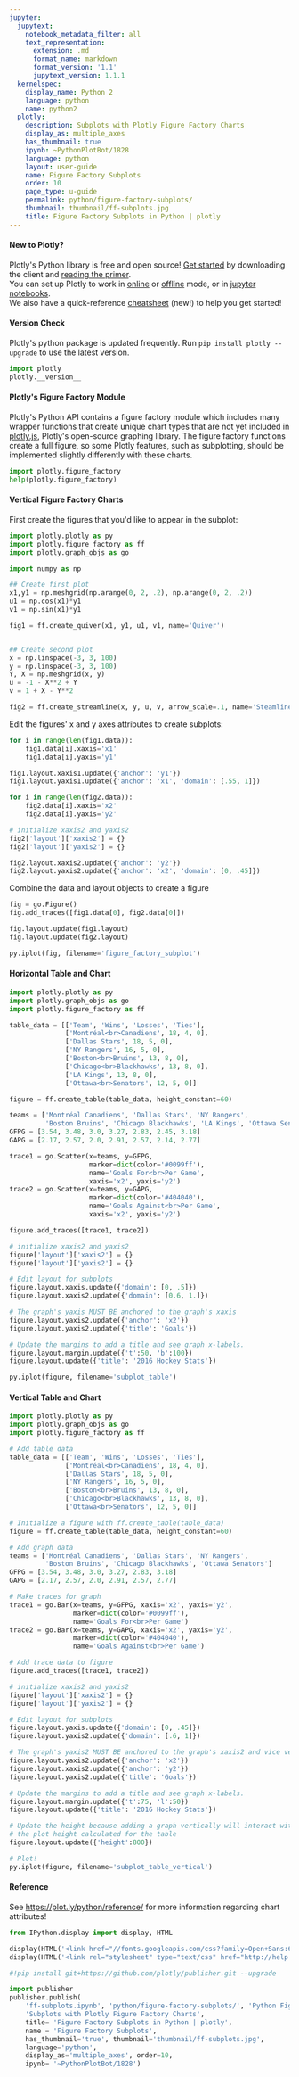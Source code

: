 ```yaml
---
jupyter:
  jupytext:
    notebook_metadata_filter: all
    text_representation:
      extension: .md
      format_name: markdown
      format_version: '1.1'
      jupytext_version: 1.1.1
  kernelspec:
    display_name: Python 2
    language: python
    name: python2
  plotly:
    description: Subplots with Plotly Figure Factory Charts
    display_as: multiple_axes
    has_thumbnail: true
    ipynb: ~PythonPlotBot/1828
    language: python
    layout: user-guide
    name: Figure Factory Subplots
    order: 10
    page_type: u-guide
    permalink: python/figure-factory-subplots/
    thumbnail: thumbnail/ff-subplots.jpg
    title: Figure Factory Subplots in Python | plotly
---
```


#### New to Plotly?
Plotly's Python library is free and open source! [Get started](https://plot.ly/python/getting-started/) by downloading the client and [reading the primer](https://plot.ly/python/getting-started/).
<br>You can set up Plotly to work in [online](https://plot.ly/python/getting-started/#initialization-for-online-plotting) or [offline](https://plot.ly/python/getting-started/#initialization-for-offline-plotting) mode, or in [jupyter notebooks](https://plot.ly/python/getting-started/#start-plotting-online).
<br>We also have a quick-reference [cheatsheet](https://images.plot.ly/plotly-documentation/images/python_cheat_sheet.pdf) (new!) to help you get started!
#### Version Check
Plotly's python package is updated frequently. Run `pip install plotly --upgrade` to use the latest version.

```python
import plotly
plotly.__version__
```

#### Plotly's Figure Factory Module
Plotly's Python API contains a figure factory module which includes many wrapper functions that create unique chart types that are not yet included in [plotly.js](https://github.com/plotly/plotly.js), Plotly's open-source graphing library. The figure factory functions create a full figure, so some Plotly features, such as subplotting, should be implemented slightly differently with these charts.

```python
import plotly.figure_factory
help(plotly.figure_factory)
```

#### Vertical Figure Factory Charts
First create the figures that you'd like to appear in the subplot:

```python
import plotly.plotly as py
import plotly.figure_factory as ff
import plotly.graph_objs as go

import numpy as np

## Create first plot
x1,y1 = np.meshgrid(np.arange(0, 2, .2), np.arange(0, 2, .2))
u1 = np.cos(x1)*y1
v1 = np.sin(x1)*y1

fig1 = ff.create_quiver(x1, y1, u1, v1, name='Quiver')


## Create second plot
x = np.linspace(-3, 3, 100)
y = np.linspace(-3, 3, 100)
Y, X = np.meshgrid(x, y)
u = -1 - X**2 + Y
v = 1 + X - Y**2

fig2 = ff.create_streamline(x, y, u, v, arrow_scale=.1, name='Steamline')
```

Edit the figures' x and y axes attributes to create subplots:

```python
for i in range(len(fig1.data)):
    fig1.data[i].xaxis='x1'
    fig1.data[i].yaxis='y1'

fig1.layout.xaxis1.update({'anchor': 'y1'})
fig1.layout.yaxis1.update({'anchor': 'x1', 'domain': [.55, 1]})

for i in range(len(fig2.data)):
    fig2.data[i].xaxis='x2'
    fig2.data[i].yaxis='y2'

# initialize xaxis2 and yaxis2
fig2['layout']['xaxis2'] = {}
fig2['layout']['yaxis2'] = {}

fig2.layout.xaxis2.update({'anchor': 'y2'})
fig2.layout.yaxis2.update({'anchor': 'x2', 'domain': [0, .45]})
```

Combine the data and layout objects to create a figure

```python
fig = go.Figure()
fig.add_traces([fig1.data[0], fig2.data[0]])

fig.layout.update(fig1.layout)
fig.layout.update(fig2.layout)

py.iplot(fig, filename='figure_factory_subplot')
```

#### Horizontal Table and Chart

```python
import plotly.plotly as py
import plotly.graph_objs as go
import plotly.figure_factory as ff

table_data = [['Team', 'Wins', 'Losses', 'Ties'],
              ['Montréal<br>Canadiens', 18, 4, 0],
              ['Dallas Stars', 18, 5, 0],
              ['NY Rangers', 16, 5, 0],
              ['Boston<br>Bruins', 13, 8, 0],
              ['Chicago<br>Blackhawks', 13, 8, 0],
              ['LA Kings', 13, 8, 0],
              ['Ottawa<br>Senators', 12, 5, 0]]

figure = ff.create_table(table_data, height_constant=60)

teams = ['Montréal Canadiens', 'Dallas Stars', 'NY Rangers',
         'Boston Bruins', 'Chicago Blackhawks', 'LA Kings', 'Ottawa Senators']
GFPG = [3.54, 3.48, 3.0, 3.27, 2.83, 2.45, 3.18]
GAPG = [2.17, 2.57, 2.0, 2.91, 2.57, 2.14, 2.77]

trace1 = go.Scatter(x=teams, y=GFPG,
                    marker=dict(color='#0099ff'),
                    name='Goals For<br>Per Game',
                    xaxis='x2', yaxis='y2')
trace2 = go.Scatter(x=teams, y=GAPG,
                    marker=dict(color='#404040'),
                    name='Goals Against<br>Per Game',
                    xaxis='x2', yaxis='y2')

figure.add_traces([trace1, trace2])

# initialize xaxis2 and yaxis2
figure['layout']['xaxis2'] = {}
figure['layout']['yaxis2'] = {}

# Edit layout for subplots
figure.layout.xaxis.update({'domain': [0, .5]})
figure.layout.xaxis2.update({'domain': [0.6, 1.]})

# The graph's yaxis MUST BE anchored to the graph's xaxis
figure.layout.yaxis2.update({'anchor': 'x2'})
figure.layout.yaxis2.update({'title': 'Goals'})

# Update the margins to add a title and see graph x-labels.
figure.layout.margin.update({'t':50, 'b':100})
figure.layout.update({'title': '2016 Hockey Stats'})

py.iplot(figure, filename='subplot_table')
```

#### Vertical Table and Chart

```python
import plotly.plotly as py
import plotly.graph_objs as go
import plotly.figure_factory as ff

# Add table data
table_data = [['Team', 'Wins', 'Losses', 'Ties'],
              ['Montréal<br>Canadiens', 18, 4, 0],
              ['Dallas Stars', 18, 5, 0],
              ['NY Rangers', 16, 5, 0],
              ['Boston<br>Bruins', 13, 8, 0],
              ['Chicago<br>Blackhawks', 13, 8, 0],
              ['Ottawa<br>Senators', 12, 5, 0]]

# Initialize a figure with ff.create_table(table_data)
figure = ff.create_table(table_data, height_constant=60)

# Add graph data
teams = ['Montréal Canadiens', 'Dallas Stars', 'NY Rangers',
         'Boston Bruins', 'Chicago Blackhawks', 'Ottawa Senators']
GFPG = [3.54, 3.48, 3.0, 3.27, 2.83, 3.18]
GAPG = [2.17, 2.57, 2.0, 2.91, 2.57, 2.77]

# Make traces for graph
trace1 = go.Bar(x=teams, y=GFPG, xaxis='x2', yaxis='y2',
                marker=dict(color='#0099ff'),
                name='Goals For<br>Per Game')
trace2 = go.Bar(x=teams, y=GAPG, xaxis='x2', yaxis='y2',
                marker=dict(color='#404040'),
                name='Goals Against<br>Per Game')

# Add trace data to figure
figure.add_traces([trace1, trace2])

# initialize xaxis2 and yaxis2
figure['layout']['xaxis2'] = {}
figure['layout']['yaxis2'] = {}

# Edit layout for subplots
figure.layout.yaxis.update({'domain': [0, .45]})
figure.layout.yaxis2.update({'domain': [.6, 1]})

# The graph's yaxis2 MUST BE anchored to the graph's xaxis2 and vice versa
figure.layout.yaxis2.update({'anchor': 'x2'})
figure.layout.xaxis2.update({'anchor': 'y2'})
figure.layout.yaxis2.update({'title': 'Goals'})

# Update the margins to add a title and see graph x-labels.
figure.layout.margin.update({'t':75, 'l':50})
figure.layout.update({'title': '2016 Hockey Stats'})

# Update the height because adding a graph vertically will interact with
# the plot height calculated for the table
figure.layout.update({'height':800})

# Plot!
py.iplot(figure, filename='subplot_table_vertical')
```

#### Reference
See https://plot.ly/python/reference/ for more information regarding chart attributes!

```python
from IPython.display import display, HTML

display(HTML('<link href="//fonts.googleapis.com/css?family=Open+Sans:600,400,300,200|Inconsolata|Ubuntu+Mono:400,700" rel="stylesheet" type="text/css" />'))
display(HTML('<link rel="stylesheet" type="text/css" href="http://help.plot.ly/documentation/all_static/css/ipython-notebook-custom.css">'))

#!pip install git+https://github.com/plotly/publisher.git --upgrade

import publisher
publisher.publish(
    'ff-subplots.ipynb', 'python/figure-factory-subplots/', 'Python Figure Factory Subplots | plotly',
    'Subplots with Plotly Figure Factory Charts',
    title= 'Figure Factory Subplots in Python | plotly',
    name = 'Figure Factory Subplots',
    has_thumbnail='true', thumbnail='thumbnail/ff-subplots.jpg',
    language='python',
    display_as='multiple_axes', order=10,
    ipynb= '~PythonPlotBot/1828')
```

```python

```
